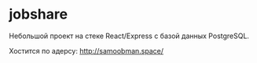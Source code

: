 # jobshare

Небольшой проект на стеке React/Express с базой данных PostgreSQL.

Хостится по адерсу: http://samoobman.space/
